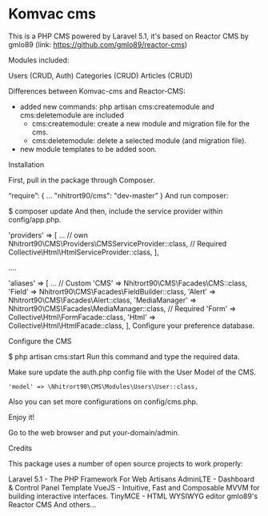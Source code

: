 # Komvac cms

This is a PHP CMS powered by Laravel 5.1, it's based on Reactor CMS by gmlo89 (link: https://github.com/gmlo89/reactor-cms)

Modules included:

Users (CRUD, Auth)
Categories (CRUD)
Articles (CRUD)


Differences between Komvac-cms and Reactor-CMS:

- added new commands: php artisan cms:createmodule and cms:deletemodule are included
    - cms:createmodule: create a new module and migration file for the cms.
    - cms:deletemodule: delete a selected module (and migration file).
- new module templates to be added soon.


Installation

First, pull in the package through Composer.

“require”: {
    ...
    "nhitrort90/cms": "dev-master”
}
And run composer:

$ composer update
And then, include the service provider within config/app.php.

'providers' => [
    ...
    // own
    Nhitrort90\CMS\Providers\CMSServiceProvider::class,
    // Required
    Collective\Html\HtmlServiceProvider::class,
],

....

'aliases' => [
    ...
    // Custom
    'CMS'    => Nhitrort90\CMS\Facades\CMS::class,
    'Field'  => Nhitrort90\CMS\Facades\FieldBuilder::class,
    'Alert'  => Nhitrort90\CMS\Facades\Alert::class,
    'MediaManager' => Nhitrort90\CMS\Facades\MediaManager::class,
    // Required
    'Form' => Collective\Html\FormFacade::class,
    'Html' => Collective\Html\HtmlFacade::class,
],
Configure your preference database.

Configure the CMS

$ php artisan cms:start
Run this command and type the required data.

Make sure update the auth.php config file with the User Model of the CMS.

    'model' => \Nhitrort90\CMS\Modules\Users\User::class,
Also you can set more configurations on config/cms.php.

Enjoy it!

Go to the web browser and put your-domain/admin.

Credits

This package uses a number of open source projects to work properly:

Laravel 5.1 - The PHP Framework For Web Artisans
AdminLTE - Dashboard & Control Panel Template
VueJS - Intuitive, Fast and Composable MVVM for building interactive interfaces.
TinyMCE - HTML WYSIWYG editor
gmlo89's Reactor CMS
And others...
